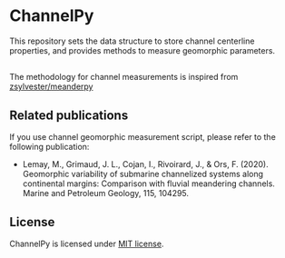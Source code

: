 # ChannelPy
This repository sets the data structure to store channel centerline properties, and provides methods to measure geomorphic parameters.

## 
The methodology for channel measurements is inspired from [zsylvester/meanderpy](https://github.com/zsylvester/meanderpy)

## Related publications
If you use channel geomorphic measurement script, please refer to the following publication:
- Lemay, M., Grimaud, J. L., Cojan, I., Rivoirard, J., & Ors, F. (2020). Geomorphic variability of submarine channelized systems along continental margins: Comparison with fluvial meandering channels. Marine and Petroleum Geology, 115, 104295.

## License
ChannelPy is licensed under [MIT license](https://mit-license.org/).
